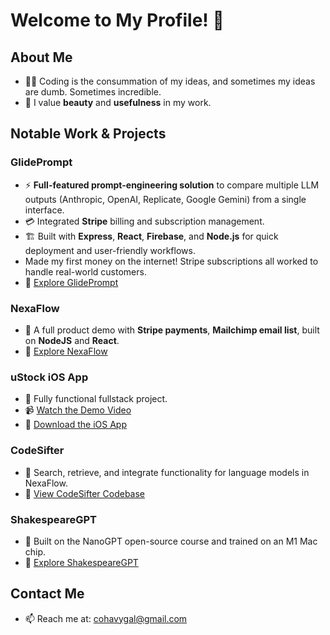# Welcome to My Profile! 🌟

## About Me
- 👨‍💻 Coding is the consummation of my ideas, and sometimes my ideas are dumb. Sometimes incredible.
- 🎨 I value **beauty** and **usefulness** in my work.

## Notable Work & Projects

### GlidePrompt
- ⚡ **Full-featured prompt-engineering solution** to compare multiple LLM outputs (Anthropic, OpenAI, Replicate, Google Gemini) from a single interface.
- 💳 Integrated **Stripe** billing and subscription management.
- 🏗️ Built with **Express**, **React**, **Firebase**, and **Node.js** for quick deployment and user-friendly workflows.
- Made my first money on the internet! Stripe subscriptions all worked to handle real-world customers.
- 🔗 [Explore GlidePrompt](https://github.com/galcohavy10/GlidePrompt)

### NexaFlow
- 🚀 A full product demo with **Stripe payments**, **Mailchimp email list**, built on **NodeJS** and **React**.
- 🔗 [Explore NexaFlow](http://www.mynexaflow.com/)

### uStock iOS App
- 📱 Fully functional fullstack project.
- 📹 [Watch the Demo Video](https://github.com/galcohavy10/galcohavy10/assets/96891588/48429396-a5dd-43a7-bd87-ca4903e56129)
- 🔗 [Download the iOS App](https://apps.apple.com/us/app/ustock/id6448245007)

### CodeSifter
- 🧠 Search, retrieve, and integrate functionality for language models in NexaFlow.
- 🔗 [View CodeSifter Codebase](https://github.com/galcohavy10/CodeSifterPublic)

### ShakespeareGPT
- 🤖 Built on the NanoGPT open-source course and trained on an M1 Mac chip.
- 🔗 [Explore ShakespeareGPT](https://github.com/galcohavy10/NanoGPT)

## Contact Me
- 📫 Reach me at: [cohavygal@gmail.com](mailto:cohavygal@gmail.com)







<!--
**galcohavy10/galcohavy10** is a ✨ _special_ ✨ repository because its `README.md` (this file) appears on your GitHub profile.

Here are some ideas to get you started:


-->
